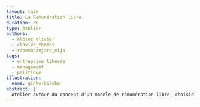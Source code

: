 ```yaml
---
layout: talk
title: La Rémunération libre.
duration: 3H
type: Atelier
authors:
  - albiez_olivier
  - clavier_thomas
  - rabemananjara_mija
tags:
  - entreprise libérée
  - management
  - politique
illustration:
  name: ginko-biloba
abstract: |
  Atelier autour du concept d'un modèle de rémunération libre, choisie par les salariés.
---
```

